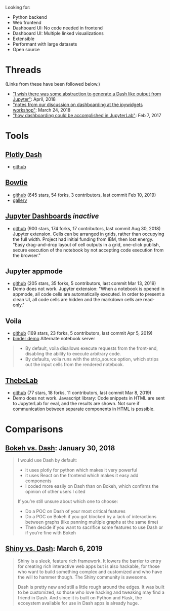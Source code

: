 Looking for:
- Python backend
- Web frontend
- Dashboard UI: No code needed in frontend
- Dashboard UI: Multiple linked visualizations
- Extensible
- Performant with large datasets
- Open source

# Threads

(Links from these have been followed below.)
- ["I wish there was some abstraction to generate a Dash like output from Jupyter"](https://news.ycombinator.com/item?id=16961511): April, 2018
- ["notes from our discussion on dashboarding at the ipywidgets workshop"](https://github.com/jupyter-widgets/ipywidgets/issues/2018): March 24, 2018
- ["how dashboarding could be accomplished in JupyterLab"](https://github.com/jupyterlab/jupyterlab/issues/1640): Feb 7, 2017

# Tools

## [Plotly Dash](https://dash.plot.ly/)
- [github](https://github.com/plotly/dash)

## [Bowtie](https://bowtie-py.readthedocs.io/en/latest/)
- [github](https://github.com/jwkvam/bowtie) (645 stars, 54 forks, 3 contributors, last commit Feb 10, 2019)
- [gallery](https://github.com/jwkvam/bowtie/wiki/Gallery)

## [Jupyter Dashboards](https://jupyter-dashboards-layout.readthedocs.io/en/latest/) *inactive*
- [github](https://github.com/jupyter/dashboards) (900 stars, 174 forks, 17 contributors, last commit Aug 30, 2018)
Jupyter extension. Cells can be arranged in grids, rather than occupying the full width. Project had initial funding from IBM, then lost energy.
"Easy drag-and-drop layout of cell outputs in a grid, one-click publish, secure execution of the notebook by not accepting code execution from the browser."

## Jupyter appmode
- [github](https://github.com/oschuett/appmode) (205 stars, 35 forks, 5 contributors, last commit Mar 13, 2019)
- Demo does not work.
Jupyter extension: "When a notebook is opened in appmode, all code cells are automatically executed. In order to present a clean UI, all code cells are hidden and the markdown cells are read-only."

## Voila
- [github](https://github.com/quantstack/voila) (169 stars, 23 forks, 5 contributors, last commit Apr 5, 2019)
- [binder demo](https://mybinder.org/v2/gh/QuantStack/voila/stable?urlpath=voila/tree/notebooks)
Alternate notebook server
> - By default, voila disallows execute requests from the front-end, disabling the ability to execute arbitrary code.
> - By defaults, voila runs with the strip_source option, which strips out the input cells from the rendered notebook.

## [ThebeLab](https://thebelab.readthedocs.io/)
- [github](https://github.com/minrk/thebelab) (77 stars, 18 forks, 11 contributors, last commit Mar 8, 2019)
- Demo does not work.
Javascript library: Code snippets in HTML are sent to JupyterLab for eval, and the results are shown. Not sure if communication between separate components in HTML is possible.


# Comparisons

## [Bokeh vs. Dash](https://blog.sicara.com/bokeh-dash-best-dashboard-framework-python-shiny-alternative-c5b576375f7f): January 30, 2018
> I would use Dash by default:
> - it uses plotly for python which makes it very powerful
> - it uses React on the frontend which makes it easy add components
> - I coded more easily on Dash than on Bokeh, which confirms the opinion of other users I cited
>
> If you’re still unsure about which one to choose:
> - Do a POC on Dash of your most critical features
> - Do a POC on Bokeh if you got blocked by a lack of interactions between graphs (like panning multiple graphs at the same time)
> - Then decide if you want to sacrifice some features to use Dash or if you’re fine with Bokeh

## [Shiny vs. Dash](https://www.rkingdc.com/blog/2019/3/6/shiny-vs-dash-a-side-by-side-comparison): March 6, 2019
> Shiny is a sleek, feature rich framework. It lowers the barrier to entry for creating rich interactive web apps but is also hackable, for those who want to build something complex and customized and who have the will to hammer though. The Shiny community is awesome.
>
> Dash is pretty new and still a little rough around the edges. It was built to be customized, so those who love hacking and tweaking may find a friend in Dash. And since it is built on Python and Flask, the ecosystem available for use in Dash apps is already huge. 
